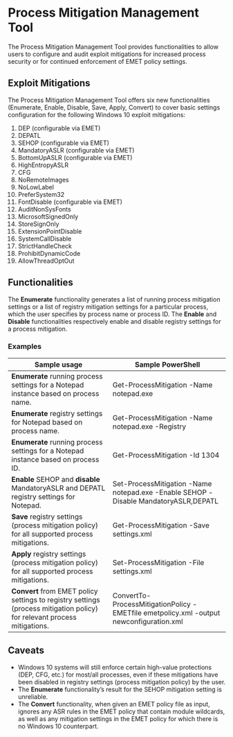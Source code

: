 # Process Mitigation Management Tool

The Process Mitigation Management Tool provides functionalities to allow users to configure and audit exploit mitigations for increased process security or for continued enforcement of EMET policy settings.

## Exploit Mitigations

The Process Mitigation Management Tool offers six new functionalities (Enumerate, Enable, Disable, Save, Apply, Convert) to cover basic settings configuration for the following Windows 10 exploit mitigations: 

1.	DEP (configurable via EMET)
2.	DEPATL
3.	SEHOP (configurable via EMET)
4.	MandatoryASLR (configurable via EMET)
5.	BottomUpASLR (configurable via EMET)
6.	HighEntropyASLR
7.	CFG
8.	NoRemoteImages
9.	NoLowLabel
10.	PreferSystem32
11.	FontDisable (configurable via EMET)
12.	AuditNonSysFonts
13.	MicrosoftSignedOnly
14.	StoreSignOnly
15.	ExtensionPointDisable
16.	SystemCallDisable
17.	StrictHandleCheck
18.	ProhibitDynamicCode
19.	AllowThreadOptOut

## Functionalities

The **Enumerate** functionality generates a list of running process mitigation settings or a list of registry mitigation settings for a particular process, which the user specifies by process name or process ID. 
The **Enable** and **Disable** functionalities respectively enable and disable registry settings for a process mitigation.

### Examples

| Sample usage |  Sample PowerShell |
|--------------|--------------------|
| **Enumerate** running process settings for a Notepad instance based on process name. |  Get-ProcessMitigation -Name notepad.exe |
| **Enumerate** registry settings for Notepad based on process name. | Get-ProcessMitigation -Name notepad.exe -Registry |
| **Enumerate** running process settings for a Notepad instance based on process ID. | Get-ProcessMitigation -Id 1304 |
| **Enable** SEHOP and **disable** MandatoryASLR and DEPATL registry settings for Notepad. | Set-ProcessMitigation -Name notepad.exe -Enable SEHOP -Disable MandatoryASLR,DEPATL |
| **Save** registry settings (process mitigation policy) for all supported process mitigations. | Get-ProcessMitigation -Save settings.xml |
| **Apply** registry settings (process mitigation policy) for all supported process mitigations. | Set-ProcessMitigation -File settings.xml |
| **Convert** from EMET policy settings to registry settings (process mitigation policy) for relevant process mitigations.| ConvertTo-ProcessMitigationPolicy -EMETfile emetpolicy.xml -output newconfiguration.xml |

## Caveats

- Windows 10 systems will still enforce certain high-value protections (DEP, CFG, etc.) for most/all processes, even if these mitigations have been disabled in registry settings (process mitigation policy) by the user.
- The **Enumerate** functionality’s result for the SEHOP mitigation setting is unreliable.
- The **Convert** functionality, when given an EMET policy file as input, ignores any ASR rules in the EMET policy that contain module wildcards, as well as any mitigation settings in the EMET policy for which there is no Windows 10 counterpart.
